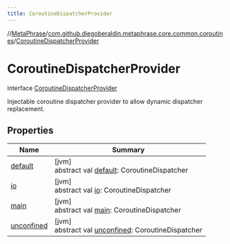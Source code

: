 ```yaml
---
title: CoroutineDispatcherProvider
---
```

//[MetaPhrase](../../../index.html)/[com.github.diegoberaldin.metaphrase.core.common.coroutines](../index.html)/[CoroutineDispatcherProvider](index.html)



# CoroutineDispatcherProvider

interface [CoroutineDispatcherProvider](index.html)

Injectable coroutine dispatcher provider to allow dynamic dispatcher replacement.



## Properties


| Name | Summary |
|---|---|
| [default](default.html) | [jvm]<br>abstract val [default](default.html): CoroutineDispatcher |
| [io](io.html) | [jvm]<br>abstract val [io](io.html): CoroutineDispatcher |
| [main](main.html) | [jvm]<br>abstract val [main](main.html): CoroutineDispatcher |
| [unconfined](unconfined.html) | [jvm]<br>abstract val [unconfined](unconfined.html): CoroutineDispatcher |

